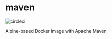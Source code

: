 # maven

![circleci][circleci]

Alpine-based Docker image with Apache Maven

[circleci]: https://img.shields.io/circleci/build/gh/vektorcloud/maven?color=1dd6c9&logo=CircleCI&logoColor=1dd6c9&style=for-the-badge "maven"
